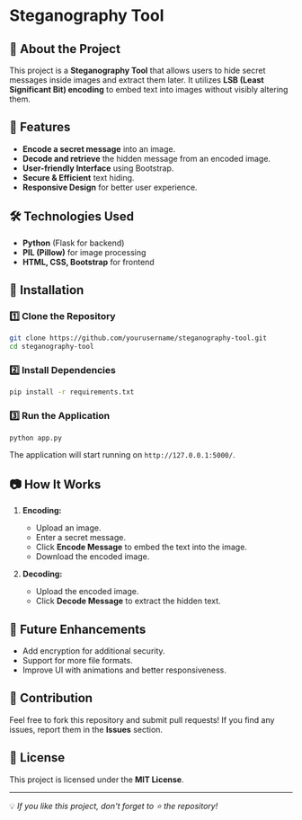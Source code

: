 # Steganography Tool

## 📌 About the Project
This project is a **Steganography Tool** that allows users to hide secret messages inside images and extract them later.
It utilizes **LSB (Least Significant Bit) encoding** to embed text into images without visibly altering them.

## 🚀 Features
- **Encode a secret message** into an image.
- **Decode and retrieve** the hidden message from an encoded image.
- **User-friendly Interface** using Bootstrap.
- **Secure & Efficient** text hiding.
- **Responsive Design** for better user experience.

## 🛠️ Technologies Used
- **Python** (Flask for backend)
- **PIL (Pillow)** for image processing
- **HTML, CSS, Bootstrap** for frontend

## 📂 Installation
### 1️⃣ Clone the Repository
```bash
git clone https://github.com/yourusername/steganography-tool.git
cd steganography-tool
```

### 2️⃣ Install Dependencies
```bash
pip install -r requirements.txt
```

### 3️⃣ Run the Application
```bash
python app.py
```
The application will start running on `http://127.0.0.1:5000/`.

## 📷 How It Works
1. **Encoding:**
   - Upload an image.
   - Enter a secret message.
   - Click **Encode Message** to embed the text into the image.
   - Download the encoded image.

2. **Decoding:**
   - Upload the encoded image.
   - Click **Decode Message** to extract the hidden text.

## 🎯 Future Enhancements
- Add encryption for additional security.
- Support for more file formats.
- Improve UI with animations and better responsiveness.

## 🤝 Contribution
Feel free to fork this repository and submit pull requests! If you find any issues, report them in the **Issues** section.

## 📄 License
This project is licensed under the **MIT License**.


---
💡 *If you like this project, don't forget to ⭐ the repository!*
